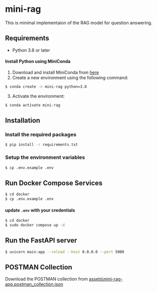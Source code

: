 # mini-rag

This is minimal implementaion of the RAG model for question answering.

## Requirements

- Python 3.8 or later

#### Install Python using MiniConda

1) Download and install MiniConda from [here](https://docs.anaconda.com/miniconda/)
2) Create a new environment using the following command:
```bash
$ conda create -n mini-rag python=3.8
```
3) Activate the environment:
```bash
$ conda activate mini-rag
```

## Installation

### Install the required packages

```bash
$ pip install -r requirements.txt
```

### Setup the environment variables

```bash
$ cp .env.example .env
```

## Run Docker Compose Services

```bash
$ cd docker
$ cp .env.example .env
```

#### update `.env` with your credentials

```bash
$ cd docker
$ sudo docker compose up -d
```


## Run the FastAPI server

```bash
$ uvicorn main:app --reload --host 0.0.0.0 --port 5000
```

## POSTMAN Collection

Download the POSTMAN collection from [assets\mini-rag-app.postman_collection.json](assets\mini-rag-app.postman_collection.json)

